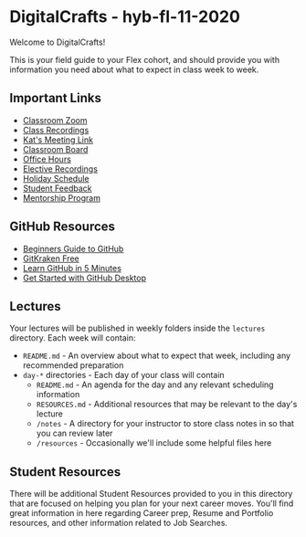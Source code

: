 # DigitalCrafts - hyb-fl-11-2020

Welcome to DigitalCrafts!

This is your field guide to your Flex cohort, and should provide you with information you need about what to expect in class week to week.

## Important Links

- [Classroom Zoom](https://us02web.zoom.us/j/89032714915?pwd=djltdFlqN2JVSkF5TmlDc2R5L2lBQT09)
- [Class Recordings](https://docs.google.com/spreadsheets/d/15HlY_x7JS3pw1c4x9736wyOGztES97GT97gL2ZVe9ug/edit#gid=0)
- [Kat's Meeting Link](https://app.hubspot.com/meetings/katherine78)
- [Classroom Board](https://github.com/DigitalCraftsStudents/hyb-fl-11-2020-cohort/projects/1)
- [Office Hours](https://bit.ly/2V696Ps)
- [Elective Recordings](https://bit.ly/2VmEiJ6)
- [Holiday Schedule](https://docs.google.com/document/d/1h9akZN_HDBRBuprUJkLnx82GGBm_zImcWoVr-IL1eg4/edit?usp=sharing)
- [Student Feedback](http://bit.ly/2019-student-feedback)
- [Mentorship Program](https://share.hsforms.com/1reW_NwkpSzOq47uGFtXYuQ1id8k)


## GitHub Resources
- [Beginners Guide to GitHub](https://www.freecodecamp.org/news/the-beginners-guide-to-git-github/)
- [GitKraken Free](https://www.gitkraken.com/)
- [Learn GitHub in 5 Minutes](https://www.educative.io/edpresso/learn-git-and-github-in-5-minutes?aid=5082902844932096&utm_source=google&utm_medium=cpc&utm_campaign=edpresso-dynamic&gclid=Cj0KCQiAlZH_BRCgARIsAAZHSBkzrGWR4k3irvBOsS8l_nX489OGPAraVqbH-ZF0cyg-v9I1SWUBwGMaAn4WEALw_wcB)
- [Get Started with GitHub Desktop](https://github.blog/2019-10-02-get-started-easier-with-github-desktop-2-2/)

## Lectures

Your lectures will be published in weekly folders inside the `lectures` directory. Each week will contain:

- `README.md` - An overview about what to expect that week, including any recommended preparation
- `day-*` directories - Each day of your class will contain
  - `README.md` - An agenda for the day and any relevant scheduling information
  - `RESOURCES.md` - Additional resources that may be relevant to the day's lecture
  - `/notes` - A directory for your instructor to store class notes in so that you can review later
  - `/resources` - Occasionally we'll include some helpful files here

## Student Resources

There will be additional Student Resources provided to you in this directory that are focused on helping you plan for your next career moves. You'll find great information in here regarding Career prep, Resume and Portfolio resources, and other information related to Job Searches.


